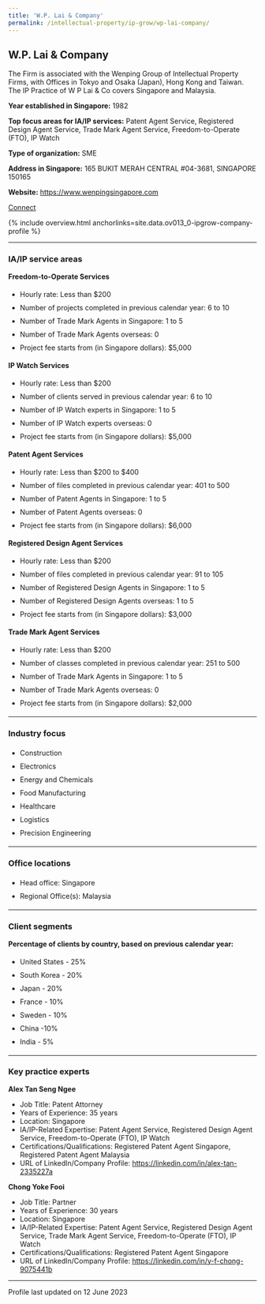```yaml
---
title: 'W.P. Lai & Company'
permalink: /intellectual-property/ip-grow/wp-lai-company/
---
```


## W.P. Lai & Company

The Firm is associated with the Wenping Group of Intellectual Property Firms, with Offices in Tokyo and Osaka (Japan), Hong Kong and Taiwan.  The IP Practice of W P Lai & Co covers Singapore and Malaysia.

<b>Year established in Singapore:</b> 1982

<b>Top focus areas for IA/IP services:</b> Patent Agent Service, Registered Design Agent Service, Trade Mark Agent Service, Freedom-to-Operate (FTO), IP Watch

<b>Type of organization:</b> SME

<b>Address in Singapore:</b> 165 BUKIT MERAH CENTRAL #04-3681, SINGAPORE 150165

<b>Website:</b> <a href='https://www.wenpingsingapore.com'>https://www.wenpingsingapore.com</a>

<a class='btn' href='https://form.gov.sg/642b74c9f5467b001273aa78' target='_blank' rel='noopener'>Connect</a>

{% include overview.html anchorlinks=site.data.ov013_0-ipgrow-company-profile %}

---
<a name='ip-related-service-areas'></a>
### IA/IP service areas

**Freedom-to-Operate Services**

<ul>
<li style='line-height: 27px; margin: 0px 0px !important'>Hourly rate:  Less than $200</li>
<li style='line-height: 27px; margin: 0px 0px !important'>Number of projects completed in previous calendar year: 6 to 10</li>
<li style='line-height: 27px; margin: 0px 0px !important'>Number of Trade Mark Agents in Singapore: 1 to 5</li>
<li style='line-height: 27px; margin: 0px 0px !important'>Number of Trade Mark Agents overseas: 0</li>
<li style='line-height: 27px; margin: 0px 0px !important'>Project fee starts from (in Singapore dollars):  $5,000</li>
</ul>

**IP Watch Services**

<ul>
<li style='line-height: 27px; margin: 0px 0px !important'>Hourly rate:  Less than $200</li>
<li style='line-height: 27px; margin: 0px 0px !important'>Number of clients served in previous calendar year: 6 to 10</li>
<li style='line-height: 27px; margin: 0px 0px !important'>Number of IP Watch experts in Singapore: 1 to 5</li>
<li style='line-height: 27px; margin: 0px 0px !important'>Number of IP Watch experts overseas: 0</li>
<li style='line-height: 27px; margin: 0px 0px !important'>Project fee starts from (in Singapore dollars):  $5,000</li>
</ul>

**Patent Agent Services**

<ul>
<li style='line-height: 27px; margin: 0px 0px !important'>Hourly rate:  Less than $200 to $400</li>
<li style='line-height: 27px; margin: 0px 0px !important'>Number of files completed in previous calendar year: 401 to 500</li>
<li style='line-height: 27px; margin: 0px 0px !important'>Number of Patent Agents in Singapore: 1 to 5</li>
<li style='line-height: 27px; margin: 0px 0px !important'>Number of Patent Agents overseas: 0</li>
<li style='line-height: 27px; margin: 0px 0px !important'>Project fee starts from (in Singapore dollars):  $6,000</li>
</ul>

**Registered Design Agent Services**

<ul>
<li style='line-height: 27px; margin: 0px 0px !important'>Hourly rate: Less than $200</li>
<li style='line-height: 27px; margin: 0px 0px !important'>Number of files completed in previous calendar year: 91 to 105</li>
<li style='line-height: 27px; margin: 0px 0px !important'>Number of Registered Design Agents in Singapore: 1 to 5</li>
<li style='line-height: 27px; margin: 0px 0px !important'>Number of Registered Design Agents overseas: 1 to 5</li>
<li style='line-height: 27px; margin: 0px 0px !important'>Project fee starts from (in Singapore dollars): $3,000</li>
</ul>

**Trade Mark Agent Services**

<ul>
<li style='line-height: 27px; margin: 0px 0px !important'>Hourly rate:  Less than $200</li>
<li style='line-height: 27px; margin: 0px 0px !important'>Number of classes completed in previous calendar year: 251 to 500</li>
<li style='line-height: 27px; margin: 0px 0px !important'>Number of Trade Mark Agents in Singapore: 1 to 5</li>
<li style='line-height: 27px; margin: 0px 0px !important'>Number of Trade Mark Agents overseas: 0</li>
<li style='line-height: 27px; margin: 0px 0px !important'>Project fee starts from (in Singapore dollars):  $2,000</li>
</ul>

---
<a name='industry-focus'></a>
### Industry focus

<ul><li style='line-height: 27px; margin: 0px 0px !important'> Construction</li><li style='line-height: 27px; margin: 0px 0px !important'>Electronics</li><li style='line-height: 27px; margin: 0px 0px !important'>Energy and Chemicals</li><li style='line-height: 27px; margin: 0px 0px !important'>Food Manufacturing</li><li style='line-height: 27px; margin: 0px 0px !important'>Healthcare</li><li style='line-height: 27px; margin: 0px 0px !important'>Logistics</li><li style='line-height: 27px; margin: 0px 0px !important'>Precision Engineering</li></ul>

---
<a name='office-locations'></a>
### Office locations

<ul><li style='line-height: 27px; margin: 0px 0px !important'> Head office: Singapore</li><li style='line-height: 27px; margin: 0px 0px !important'>Regional Office(s): Malaysia</li></ul>

---
<a name='client-segments'></a>
### Client segments

**Percentage of clients by country, based on previous calendar year:**

<ul><li style='line-height: 27px; margin: 0px 0px !important'> United States - 25%</li><li style='line-height: 27px; margin: 0px 0px !important'>South Korea - 20%</li><li style='line-height: 27px; margin: 0px 0px !important'>Japan - 20%</li><li style='line-height: 27px; margin: 0px 0px !important'>France - 10%</li><li style='line-height: 27px; margin: 0px 0px !important'>Sweden - 10%</li><li style='line-height: 27px; margin: 0px 0px !important'>China -10%	</li><li style='line-height: 27px; margin: 0px 0px !important'>India - 5%</li></ul>

---
<a name='key-practice-experts'></a>
### Key practice experts

**Alex Tan Seng Ngee**

- Job Title: Patent Attorney
- Years of Experience: 35 years
- Location: Singapore
- IA/IP-Related Expertise: Patent Agent Service, Registered Design Agent Service, Freedom-to-Operate (FTO), IP Watch
- Certifications/Qualifications: Registered Patent Agent Singapore, Registered Patent Agent Malaysia
- URL of LinkedIn/Company Profile: <a href="https://linkedin.com/in/alex-tan-2335227a" target="_blank" rel="noopener">https://linkedin.com/in/alex-tan-2335227a</a>


**Chong Yoke Fooi**

- Job Title: Partner
- Years of Experience: 30 years
- Location: Singapore
- IA/IP-Related Expertise: Patent Agent Service, Registered Design Agent Service, Trade Mark Agent Service, Freedom-to-Operate (FTO), IP Watch
- Certifications/Qualifications: Registered Patent Agent Singapore
- URL of LinkedIn/Company Profile: <a href="https://linkedin.com/in/y-f-chong-9075441b" target="_blank" rel="noopener">https://linkedin.com/in/y-f-chong-9075441b</a>


---
Profile last updated on 12 June 2023
